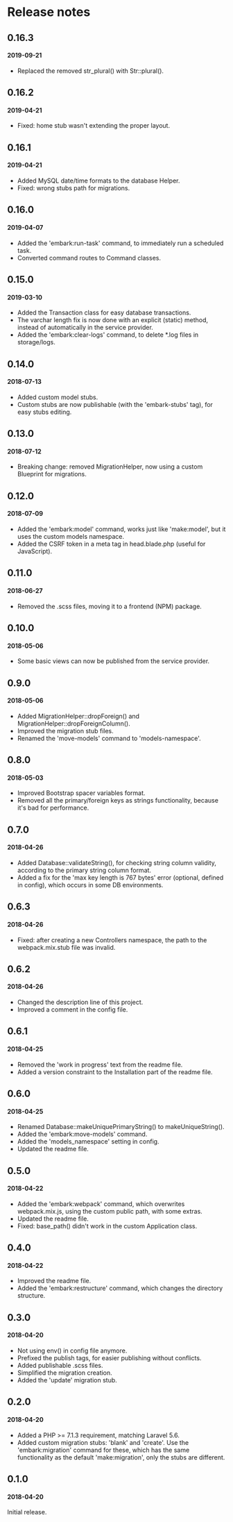 # Release notes

## 0.16.3
#### 2019-09-21

* Replaced the removed str_plural() with Str::plural().

## 0.16.2
#### 2019-04-21

* Fixed: home stub wasn't extending the proper layout.

## 0.16.1
#### 2019-04-21

* Added MySQL date/time formats to the database Helper.
* Fixed: wrong stubs path for migrations.

## 0.16.0
#### 2019-04-07

* Added the 'embark:run-task' command, to immediately run a scheduled task.
* Converted command routes to Command classes.

## 0.15.0
#### 2019-03-10

* Added the Transaction class for easy database transactions.
* The varchar length fix is now done with an explicit (static) method, instead of automatically in the service provider.
* Added the 'embark:clear-logs' command, to delete *.log files in storage/logs.

## 0.14.0
#### 2018-07-13

* Added custom model stubs.
* Custom stubs are now publishable (with the 'embark-stubs' tag), for easy stubs editing.

## 0.13.0
#### 2018-07-12

* Breaking change: removed MigrationHelper, now using a custom Blueprint for migrations.

## 0.12.0
#### 2018-07-09

* Added the 'embark:model' command, works just like 'make:model', but it uses the custom models namespace.
* Added the CSRF token in a meta tag in head.blade.php (useful for JavaScript).

## 0.11.0
#### 2018-06-27

* Removed the .scss files, moving it to a frontend (NPM) package.

## 0.10.0
#### 2018-05-06

* Some basic views can now be published from the service provider.

## 0.9.0
#### 2018-05-06

* Added MigrationHelper::dropForeign() and MigrationHelper::dropForeignColumn().
* Improved the migration stub files.
* Renamed the 'move-models' command to 'models-namespace'.

## 0.8.0
#### 2018-05-03

* Improved Bootstrap spacer variables format.
* Removed all the primary/foreign keys as strings functionality, because it's bad for performance.

## 0.7.0
#### 2018-04-26

* Added Database::validateString(), for checking string column validity, according to the primary string column format.
* Added a fix for the 'max key length is 767 bytes' error (optional, defined in config), which occurs in some DB environments.

## 0.6.3
#### 2018-04-26

* Fixed: after creating a new Controllers namespace, the path to the webpack.mix.stub file was invalid.

## 0.6.2
#### 2018-04-26

* Changed the description line of this project.
* Improved a comment in the config file.

## 0.6.1
#### 2018-04-25

* Removed the 'work in progress' text from the readme file.
* Added a version constraint to the Installation part of the readme file.

## 0.6.0
#### 2018-04-25

* Renamed Database::makeUniquePrimaryString() to makeUniqueString().
* Added the 'embark:move-models' command.
* Added the 'models_namespace' setting in config.
* Updated the readme file.

## 0.5.0
#### 2018-04-22

* Added the 'embark:webpack' command, which overwrites webpack.mix.js, using the custom public path, with some extras.
* Updated the readme file.
* Fixed: base_path() didn't work in the custom Application class.

## 0.4.0
#### 2018-04-22

* Improved the readme file.
* Added the 'embark:restructure' command, which changes the directory structure.

## 0.3.0
#### 2018-04-20

* Not using env() in config file anymore.
* Prefixed the publish tags, for easier publishing without conflicts.
* Added publishable .scss files.
* Simplified the migration creation.
* Added the 'update' migration stub.

## 0.2.0
#### 2018-04-20

* Added a PHP >= 7.1.3 requirement, matching Laravel 5.6.
* Added custom migration stubs: 'blank' and 'create'. Use the 'embark:migration' command for these, which has the same functionality as the default 'make:migration', only the stubs are different.

## 0.1.0
#### 2018-04-20

Initial release.
